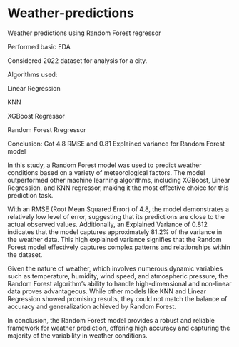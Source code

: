 # Weather-predictions
Weather predictions using Random Forest regressor

Performed basic EDA

Considered 2022 dataset for analysis for a city.

  Algorithms used:

  Linear Regression

  KNN 

  XGBoost Regressor 

  Random Forest Rregressor
  
Conclusion: Got 4.8 RMSE and 0.81 Explained variance for Random Forest model

In this study, a Random Forest model was used to predict weather conditions based on a variety of meteorological factors. The model outperformed other machine learning algorithms, including XGBoost, Linear Regression, and KNN regressor, making it the most effective choice for this prediction task.

With an RMSE (Root Mean Squared Error) of 4.8, the model demonstrates a relatively low level of error, suggesting that its predictions are close to the actual observed values. Additionally, an Explained Variance of 0.812 indicates that the model captures approximately 81.2% of the variance in the weather data. This high explained variance signifies that the Random Forest model effectively captures complex patterns and relationships within the dataset.

Given the nature of weather, which involves numerous dynamic variables such as temperature, humidity, wind speed, and atmospheric pressure, the Random Forest algorithm’s ability to handle high-dimensional and non-linear data proves advantageous. While other models like KNN and Linear Regression showed promising results, they could not match the balance of accuracy and generalization achieved by Random Forest.

In conclusion, the Random Forest model provides a robust and reliable framework for weather prediction, offering high accuracy and capturing the majority of the variability in weather conditions.







